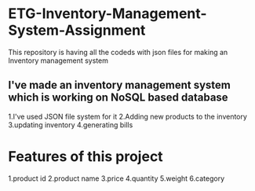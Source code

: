 # ETG-Inventory-Management-System-Assignment
This repository is having all the codeds with json files for making an Inventory management system

## I've made an inventory management system which is working on NoSQL based database
1.I've used JSON file system for it
2.Adding new products to the inventory
3.updating inventory
4.generating bills
# Features of this project 
1.product id
2.product name
3.price
4.quantity
5.weight
6.category

